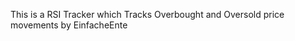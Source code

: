 This is a RSI Tracker which Tracks Overbought and Oversold price movements
                         by EinfacheEnte
